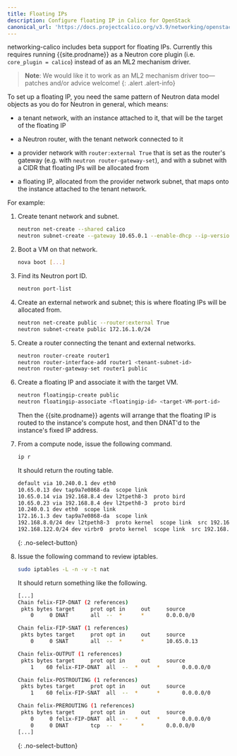 ```yaml
---
title: Floating IPs
description: Configure floating IP in Calico for OpenStack 
canonical_url: 'https://docs.projectcalico.org/v3.9/networking/openstack/floating-ips'
---
```


networking-calico includes beta support for floating IPs.  Currently this
requires running {{site.prodname}} as a Neutron core plugin (i.e. `core_plugin =
calico`) instead of as an ML2 mechanism driver.

> **Note**: We would like it to work as an ML2 mechanism driver too—patches
> and/or advice welcome!
{: .alert .alert-info}

To set up a floating IP, you need the same pattern of Neutron data model
objects as you do for Neutron in general, which means:

- a tenant network, with an instance attached to it, that will be the target of
  the floating IP

- a Neutron router, with the tenant network connected to it

- a provider network with `router:external True` that is set as the
  router's gateway (e.g. with `neutron router-gateway-set`), and with a
  subnet with a CIDR that floating IPs will be allocated from

- a floating IP, allocated from the provider network subnet, that maps onto the
  instance attached to the tenant network.

For example:

1. Create tenant network and subnet.

    ```bash
    neutron net-create --shared calico
    neutron subnet-create --gateway 10.65.0.1 --enable-dhcp --ip-version 4 --name calico-v4 calico 10.65.0.0/24
    ```

1. Boot a VM on that network.

   ```bash
   nova boot [...]
   ```

1. Find its Neutron port ID.

   ```bash
   neutron port-list
   ```

1. Create an external network and subnet; this is where floating
   IPs will be allocated from.

   ```bash
   neutron net-create public --router:external True
   neutron subnet-create public 172.16.1.0/24
   ```

1. Create a router connecting the tenant and external networks.

    ```bash
    neutron router-create router1
    neutron router-interface-add router1 <tenant-subnet-id>
    neutron router-gateway-set router1 public
    ```

1. Create a floating IP and associate it with the target VM.

   ```bash
   neutron floatingip-create public
   neutron floatingip-associate <floatingip-id> <target-VM-port-id>
   ```

   Then the {{site.prodname}} agents will arrange that the floating IP is routed to the
   instance's compute host, and then DNAT'd to the instance's fixed IP address.

1. From a compute node, issue the following command.

   ```bash
   ip r
   ```

    It should return the routing table.

    ```bash
    default via 10.240.0.1 dev eth0
    10.65.0.13 dev tap9a7e0868-da  scope link
    10.65.0.14 via 192.168.8.4 dev l2tpeth8-3  proto bird
    10.65.0.23 via 192.168.8.4 dev l2tpeth8-3  proto bird
    10.240.0.1 dev eth0  scope link
    172.16.1.3 dev tap9a7e0868-da  scope link
    192.168.8.0/24 dev l2tpeth8-3  proto kernel  scope link  src 192.168.8.3
    192.168.122.0/24 dev virbr0  proto kernel  scope link  src 192.168.122.1
   ```
   {: .no-select-button}

1. Issue the following command to review iptables.

   ```bash
   sudo iptables -L -n -v -t nat
   ```

    It should return something like the following.

    ```bash
    [...]
    Chain felix-FIP-DNAT (2 references)
     pkts bytes target     prot opt in     out     source               destination
        0     0 DNAT       all  --  *      *       0.0.0.0/0            172.16.1.3           to:10.65.0.13

    Chain felix-FIP-SNAT (1 references)
     pkts bytes target     prot opt in     out     source               destination
        0     0 SNAT       all  --  *      *       10.65.0.13           10.65.0.13           to:172.16.1.3

    Chain felix-OUTPUT (1 references)
     pkts bytes target     prot opt in     out     source               destination
        1    60 felix-FIP-DNAT  all  --  *      *       0.0.0.0/0            0.0.0.0/0

    Chain felix-POSTROUTING (1 references)
     pkts bytes target     prot opt in     out     source               destination
        1    60 felix-FIP-SNAT  all  --  *      *       0.0.0.0/0            0.0.0.0/0

    Chain felix-PREROUTING (1 references)
     pkts bytes target     prot opt in     out     source               destination
        0     0 felix-FIP-DNAT  all  --  *      *       0.0.0.0/0            0.0.0.0/0
        0     0 DNAT       tcp  --  *      *       0.0.0.0/0            169.254.169.254      tcp dpt:80 to:127.0.0.1:8775
    [...]
    ```
    {: .no-select-button}
